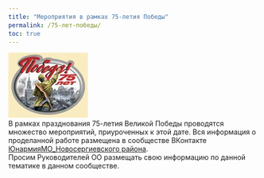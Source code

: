 ```yaml
---
title: "Мероприятия в рамках 75-летия Победы"
permalink: /75-лет-победы/
toc: true
---
```

![75 лет победы](/assets/images/75-pobeda.jpg)  
В рамках празднования 75-летия Великой Победы проводятся множество мероприятий, приуроченных к этой дате. Вся информация о проделанной работе размещена в сообществе ВКонтакте [ЮнармияМО_Новосергиевского района](https://vk.com/club143183477).  
Просим Руководителей ОО размещать свою информацию по данной тематике в данном сообществе.
